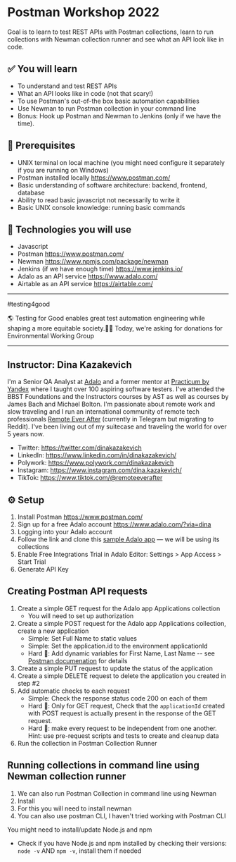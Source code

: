 # Postman Workshop 2022

Goal is to learn to test REST APIs with Postman collections, learn to run collections with Newman collection runner and see what an API look like in code.


## ✅ You will learn 
- To understand and test REST APIs 
- What an API looks like in code (not that scary!)
- To use Postman's out-of-the box basic automation capabilities
- Use Newman to run Postman collection in your command line 
- Bonus: Hook up Postman and Newman to Jenkins (only if we have the time).


## 🧱 Prerequisites
- UNIX terminal on local machine (you might need configure it separately if you are running on Windows)
- Postman installed locally https://www.postman.com/ 
- Basic understanding of software architecture: backend, frontend, database
- Ability to read basic javascript not necessarily to write it 
- Basic UNIX console knowledge: running basic commands 


## 🔧 Technologies you will use
- Javascript 
- Postman https://www.postman.com/ 
- Newman https://www.npmjs.com/package/newman
- Jenkins (if we have enough time) https://www.jenkins.io/
- Adalo as an API service https://www.adalo.com/ 
- Airtable as an API service https://airtable.com/


-----

#testing4good

🌎 Testing for Good enables great test automation engineering while shaping a more equitable society.👩‍💻
Today, we're asking for donations for Environmental Working Group

------


## Instructor: Dina Kazakevich 

I'm a Senior QA Analyst at [Adalo](https://www.adalo.com/) and a former mentor at [Practicum by Yandex](https://practicum.com/) where I taught over 100 aspiring software testers. I've attended the BBST Foundations and the Instructors courses by AST as well as courses by James Bach and Michael Bolton. I'm passionate about remote work and slow traveling and I run an international community of remote tech professionals [Remote Ever After](https://t.me/remoteeverafter) (currently in Telegram but migrating to Reddit). I've been living out of my suitecase and traveling the world for over 5 years now. 

- Twitter: https://twitter.com/dinakazakevich 
- LinkedIn: https://www.linkedin.com/in/dinakazakevich/ 
- Polywork: https://www.polywork.com/dinakazakevich <br>
- Instagram: https://www.instagram.com/dina.kazakevich/ 
- TikTok: https://www.tiktok.com/@remoteeverafter 


## ⚙️ Setup

1. Install Postman https://www.postman.com/ 
2. Sign up for a free Adalo account https://www.adalo.com/?via=dina
3. Logging into your Adalo account
4. Follow the link and clone this [sample Adalo app](https://remoteeverafter.adalo.com/applicants) — we will be using its collections
5. Enable Free Integrations Trial in Adalo Editor: Settings > App Access > Start Trial 
6. Generate API Key


## Creating Postman API requests

1. Create a simple GET request for the Adalo app Applications collection 
      - You will need to set up authorization
2. Create a simple POST request for the Adalo app Applications collection, create a new application 
      - Simple: Set Full Name to static values 
      - Simple: Set the application.id to the environment applicationId
      - Hard 💪: Add dynamic variables for First Name, Last Name -- see [Postman documenation](https://learning.postman.com/docs/writing-scripts/script-references/variables-list/) for details 
4. Create a simple PUT request to update the status of the application 
5. Create a simple DELETE request to delete the application you created in step #2
6. Add automatic checks to each request 
      - Simple: Check the response status code 200 on each of them
      - Hard 💪: Only for GET request, Check that the `applicationId` created with POST request is actually present in the response of the GET request. 
      - Hard 💪: make every request to be independent from one another. Hint: use pre-request scripts and tests to create and cleanup data
7. Run the collection in Postman Collection Runner



## Running collections in command line using Newman collection runner 
1. We can also run Postman Collection in command line using Newman 
2. Install 
3. For this you will need to install newman
4. You can also use postman CLI, I haven't tried working with Postman CLI 



You might need to install/update Node.js and npm
- Check if you have Node.js and npm installed by checking their versions: `node -v` AND `npm -v`, install them if needed 
